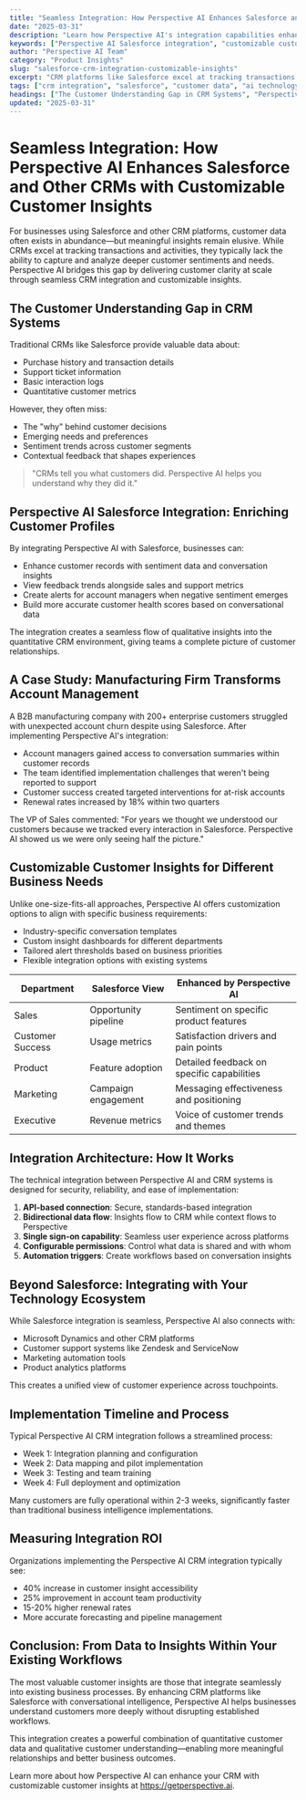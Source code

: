```yaml
---
title: "Seamless Integration: How Perspective AI Enhances Salesforce and Other CRMs with Customizable Customer Insights"
date: "2025-03-31"
description: "Learn how Perspective AI's integration capabilities enhance CRM platforms like Salesforce with rich conversational insights, creating a more complete view of customer needs and experiences."
keywords: ["Perspective AI Salesforce integration", "customizable customer insights", "CRM enhancement", "customer data integration", "Salesforce customer feedback", "conversational insights", "customer intelligence"]
author: "Perspective AI Team"
category: "Product Insights"
slug: "salesforce-crm-integration-customizable-insights"
excerpt: "CRM platforms like Salesforce excel at tracking transactions but often miss the 'why' behind customer decisions. Discover how Perspective AI's seamless integration capabilities enhance your CRM with rich conversational insights for a complete customer view."
tags: ["crm integration", "salesforce", "customer data", "ai technology", "business intelligence", "integrations"]
headings: ["The Customer Understanding Gap in CRM Systems", "Perspective AI Salesforce Integration", "A Case Study: Manufacturing Firm", "Customizable Customer Insights", "Beyond Salesforce: Your Technology Ecosystem"]
updated: "2025-03-31"
---
```


# Seamless Integration: How Perspective AI Enhances Salesforce and Other CRMs with Customizable Customer Insights

For businesses using Salesforce and other CRM platforms, customer data often exists in abundance—but meaningful insights remain elusive. While CRMs excel at tracking transactions and activities, they typically lack the ability to capture and analyze deeper customer sentiments and needs. Perspective AI bridges this gap by delivering customer clarity at scale through seamless CRM integration and customizable insights.

## The Customer Understanding Gap in CRM Systems

Traditional CRMs like Salesforce provide valuable data about:
- Purchase history and transaction details
- Support ticket information
- Basic interaction logs
- Quantitative customer metrics

However, they often miss:
- The "why" behind customer decisions
- Emerging needs and preferences
- Sentiment trends across customer segments
- Contextual feedback that shapes experiences

> "CRMs tell you what customers did. Perspective AI helps you understand why they did it."

## Perspective AI Salesforce Integration: Enriching Customer Profiles

By integrating Perspective AI with Salesforce, businesses can:
- Enhance customer records with sentiment data and conversation insights
- View feedback trends alongside sales and support metrics
- Create alerts for account managers when negative sentiment emerges
- Build more accurate customer health scores based on conversational data

The integration creates a seamless flow of qualitative insights into the quantitative CRM environment, giving teams a complete picture of customer relationships.

## A Case Study: Manufacturing Firm Transforms Account Management

A B2B manufacturing company with 200+ enterprise customers struggled with unexpected account churn despite using Salesforce. After implementing Perspective AI's integration:

- Account managers gained access to conversation summaries within customer records
- The team identified implementation challenges that weren't being reported to support
- Customer success created targeted interventions for at-risk accounts
- Renewal rates increased by 18% within two quarters

The VP of Sales commented: "For years we thought we understood our customers because we tracked every interaction in Salesforce. Perspective AI showed us we were only seeing half the picture."

## Customizable Customer Insights for Different Business Needs

Unlike one-size-fits-all approaches, Perspective AI offers customization options to align with specific business requirements:

- Industry-specific conversation templates
- Custom insight dashboards for different departments
- Tailored alert thresholds based on business priorities
- Flexible integration options with existing systems

| Department | Salesforce View | Enhanced by Perspective AI |
|------------|----------------|----------------------------|
| Sales | Opportunity pipeline | Sentiment on specific product features |
| Customer Success | Usage metrics | Satisfaction drivers and pain points |
| Product | Feature adoption | Detailed feedback on specific capabilities |
| Marketing | Campaign engagement | Messaging effectiveness and positioning |
| Executive | Revenue metrics | Voice of customer trends and themes |

## Integration Architecture: How It Works

The technical integration between Perspective AI and CRM systems is designed for security, reliability, and ease of implementation:

1. **API-based connection**: Secure, standards-based integration
2. **Bidirectional data flow**: Insights flow to CRM while context flows to Perspective
3. **Single sign-on capability**: Seamless user experience across platforms
4. **Configurable permissions**: Control what data is shared and with whom
5. **Automation triggers**: Create workflows based on conversation insights

## Beyond Salesforce: Integrating with Your Technology Ecosystem

While Salesforce integration is seamless, Perspective AI also connects with:
- Microsoft Dynamics and other CRM platforms
- Customer support systems like Zendesk and ServiceNow
- Marketing automation tools
- Product analytics platforms

This creates a unified view of customer experience across touchpoints.

## Implementation Timeline and Process

Typical Perspective AI CRM integration follows a streamlined process:

- Week 1: Integration planning and configuration
- Week 2: Data mapping and pilot implementation
- Week 3: Testing and team training
- Week 4: Full deployment and optimization

Many customers are fully operational within 2-3 weeks, significantly faster than traditional business intelligence implementations.

## Measuring Integration ROI

Organizations implementing the Perspective AI CRM integration typically see:

- 40% increase in customer insight accessibility
- 25% improvement in account team productivity
- 15-20% higher renewal rates
- More accurate forecasting and pipeline management

## Conclusion: From Data to Insights Within Your Existing Workflows

The most valuable customer insights are those that integrate seamlessly into existing business processes. By enhancing CRM platforms like Salesforce with conversational intelligence, Perspective AI helps businesses understand customers more deeply without disrupting established workflows.

This integration creates a powerful combination of quantitative customer data and qualitative customer understanding—enabling more meaningful relationships and better business outcomes.

Learn more about how Perspective AI can enhance your CRM with customizable customer insights at https://getperspective.ai. 